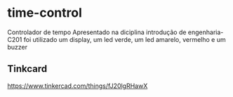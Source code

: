 # time-control
Controlador de tempo
Apresentado na diciplina introdução de engenharia-C201
foi utilizado um display, um led verde, um led amarelo, vermelho e um buzzer

## Tinkcard
https://www.tinkercad.com/things/fJ20lgRHawX
